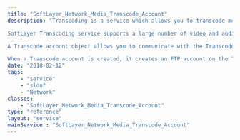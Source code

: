 ```yaml
---
title: "SoftLayer_Network_Media_Transcode_Account"
description: "Transcoding is a service which allows you to transcode media files to different formats. For example, if you have a Windows Media Video file you wish to stream in Flash Video format, transcoding would be the process to make this change. Individual SoftLayer customer can have a single Transcode account and you need to create a Transcode account to use the service. To create a Transcode account, go to the 'Private Network' -> 'Transcoding' page in the SoftLayer [https://manage.softlayer.com customer portal] or invoke [SoftLayer_Network_Media_Transcode_Account::createTranscodeAccount](reference/datatypes/$1/#$2) method. 

SoftLayer Transcoding service supports a large number of video and audio codecs. This means you can transcode many different types of movies.  Refer to [http://knowledgelayer.softlayer.com/questions/409/SoftLayer+Transcoding+FAQ Transcode FAQ] for supported codes and media containers. Transcode server also has hundreds of pre-defined output formats that you can choose from. 

A Transcode account object allows you to communicate with the Transcode FTP (transcode.service.softlayer.com server) server and Transcode server. You can retrieve a directory listing, details on a media file, Transcode output presets, and Transcode FTP login credentials. Most importantly, you can create transcode jobs through your Transcode account. 

When a Transcode account is created, it creates an FTP account on the Transcode FTP. You can upload your media files to the /in directory and you can download transcoded media files from the /out directory. You can keep the files 3 days from the creation date. They will be automatically deleted after this point. For more details on the Transcode FTP server, refer to [SoftLayer_Network_Media_Transcode_Account::getFtpAttributes](reference/datatypes/$1/#$2) method. "
date: "2018-02-12"
tags:
    - "service"
    - "sldn"
    - "Network"
classes:
    - "SoftLayer_Network_Media_Transcode_Account"
type: "reference"
layout: "service"
mainService : "SoftLayer_Network_Media_Transcode_Account"
---
```

